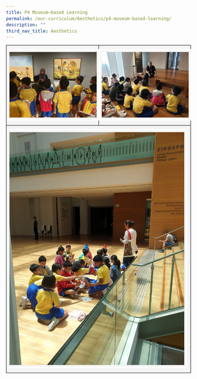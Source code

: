 ```yaml
---
title: P4 Museum–based Learning
permalink: /our-curriculum/Aesthetics/p4-museum-based-learning/
description: ""
third_nav_title: Aesthetics
---
```

<table style="border:0px solid black" width="100%">
<tbody>
<tr style="border:1px solid black;">
	<td style="border:1px solid black; padding:10px 0px 10px 0px; background-color:whitesmoke" width="50%"><img src="/images/Aesthetics/museum(1).jpeg" style="width:95%; border:3px solid white; background-color:whitesmoke; padding:5px"></td>
	<td style="border:0px solid black; padding:10px 0px 10px 0px; background-color:whitesmoke"><img src="/images/Aesthetics/museum(2).jpeg" style="width:95%; border:3px solid white; background-color:whitesmoke; padding:5px"></td>
	</tr>
	<tr>
	<td style="border:1px solid black; padding:10px 0px 10px 0px; background-color:whitesmoke" colspan="2"><img src="/images/Aesthetics/museum(3).jpeg" style="width:95%; border:3px solid white; background-color:whitesmoke; padding:5px;"></td>
	</tr>
	</tbody></table>